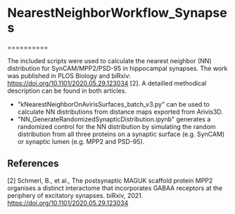 # NearestNeighborWorkflow_Synapses

==========

The included scripts were used to calculate the nearest neighbor (NN) distribution for SynCAM/MPP2/PSD-95 in hippocampal synapses.
The work was published in PLOS Biology and biRxiv: https://doi.org/10.1101/2020.05.29.123034 [2]. A detailled methodical description can be found in both articles.

- "kNearestNeighborOnAvirisSurfaces_batch_v3.py" can be used to calculate NN distributions from distance maps exported from Arivis3D.
- "NN_GenerateRandomizedSynapticDistribution.ipynb" generates a randomized control for the NN distribution by simulating the random distribution from all three proteins on a synaptic surface (e.g. SynCAM) or synaptic lumen (e.g. MPP2 and PSD-95).


References
-------
[2] Schmerl, B., et al., The postsynaptic MAGUK scaffold protein MPP2 organises a distinct interactome that incorporates GABAA receptors at the periphery of excitatory synapses. biRxiv, 2021. https://doi.org/10.1101/2020.05.29.123034
